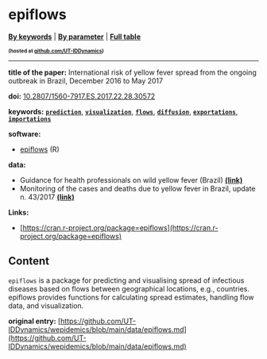 <!--DO NOT EDIT BY HAND-->
 
#  epiflows 
 

[**By keywords**](../by-keyword.md) \| [**By parameter**](../by-parameter.md) \| [**Full table**](../full-table.md)
<p style="font-size:10px;font-weight:bold;">(hosted at <a href="https://github.com/UT-IDDynamics/wepidemics" target="_blank">github.com/UT-IDDynamics</a>)</p>

---
 
 
**title of the paper:** International risk of yellow fever spread from the ongoing outbreak in Brazil, December 2016 to May 2017
 
**doi:** [10.2807/1560-7917.ES.2017.22.28.30572](https://doi.org/10.2807/1560-7917.ES.2017.22.28.30572)
 

**keywords:** [**`prediction`**](../by-keyword.md#prediction), [**`visualization`**](../by-keyword.md#visualization), [**`flows`**](../by-keyword.md#flows), [**`diffusion`**](../by-keyword.md#diffusion), [**`exportations`**](../by-keyword.md#exportations), [**`importations`**](../by-keyword.md#importations) 

**software:**
 
 - [epiflows](https://github.com/reconhub/epiflows/) (R) 

**data:**
 
 - Guidance for health professionals on wild yellow fever (Brazil) [**(link)**](http://portalsaude.saude.gov.br/index.php/o-ministerio/principal/leia-mais-o-ministerio/619-secretaria-svs/l1-svs/27300-febre-amarela-informacao-e-orientacao) 
 - Monitoring of the cases and deaths due to yellow fever in Brazil, update n. 43/2017 [**(link)**](http://portalarquivos.saude.gov.br/images/pdf/2017/junho/02/COES-FEBRE-AMARELA---INFORME-43---Atualiza----o-em-31maio2017.pdf) 

**Links:**
 
 - [https://cran.r-project.org/package=epiflows](https://cran.r-project.org/package=epiflows) 


## Content

  `epiflows` is a package for predicting and visualising spread of infectious diseases based on flows between geographical locations, e.g., countries. epiflows provides functions for calculating spread estimates, handling flow data, and visualization.  


 **original entry:**  [https://github.com/UT-IDDynamics/wepidemics/blob/main/data/epiflows.md](https://github.com/UT-IDDynamics/wepidemics/blob/main/data/epiflows.md) 
